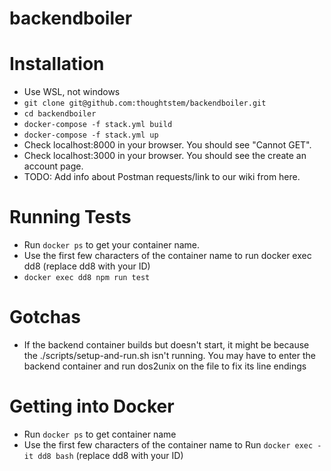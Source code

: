 # backendboiler

# Installation
* Use WSL, not windows
* `git clone git@github.com:thoughtstem/backendboiler.git`
* `cd backendboiler`
* `docker-compose -f stack.yml build`
* `docker-compose -f stack.yml up`
* Check localhost:8000 in your browser. You should see "Cannot GET".
* Check localhost:3000 in your browser. You should see the create an account page.
* TODO: Add info about Postman requests/link to our wiki from here.

# Running Tests
* Run `docker ps` to get your container name.
* Use the first few characters of the container name to run docker exec dd8 (replace dd8 with your ID)
* `docker exec dd8 npm run test`

# Gotchas
* If the backend container builds but doesn't start, it might be because the ./scripts/setup-and-run.sh isn't running. You may have to enter the backend container and run dos2unix on the file to fix its line endings

# Getting into Docker
* Run `docker ps` to get container name
* Use the first few characters of the container name to Run `docker exec -it dd8 bash` (replace dd8 with your ID)
